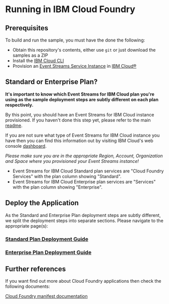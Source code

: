
# Running in IBM Cloud Foundry

## Prerequisites
To build and run the sample, you must have the done the following:

* Obtain this repository's contents, either use `git` or just download the samples as a ZIP
* Install the [IBM Cloud CLI](https://cloud.ibm.com/docs/cli?topic=cloud-cli-install-ibmcloud-cli)
* Provision an [Event Streams Service Instance](https://cloud.ibm.com/catalog/services/event-streams) in [IBM Cloud®](https://cloud.ibm.com/)

## Standard or Enterprise Plan?

**It's important to know which Event Streams for IBM Cloud plan you're using as the sample deployment steps are subtly different on each plan respectively.**

By this point, you should have an Event Streams for IBM Cloud instance provisioned. If you haven't done this step yet, please refer to the main [readme](../README.md).

If you are not sure what type of Event Streams for IBM Cloud instance you have then you can find this information out by visiting IBM Cloud's web console [dashboard](https://cloud.ibm.com/resources).

*Please make sure you are in the appropriate Region, Account, Organization and Space where you provisioned your Event Streams instance!*

* Event Streams for IBM Cloud Standard plan services are "Cloud Foundry Services" with the plan column showing "Standard".
* Event Streams for IBM Cloud Enterprise plan services are "Services" with the plan column showing "Enterprise".


## Deploy the Application

As the Standard and Enterprise Plan deployment steps are subtly different, we split the deployment steps into separate sections. Please navigate to the appropriate page(s):

### [Standard Plan Deployment Guide](CF_Standard_Plan.md)

### [Enterprise Plan Deployment Guide](CF_Enterprise_Plan.md)


## Further references

If you want find out more about Cloud Foundry applications then check the following documents:

[Cloud Foundry manifest documentation](http://docs.cloudfoundry.org/devguide/deploy-apps/manifest.html)







